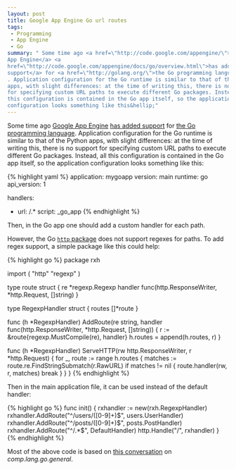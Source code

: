 ```yaml
---
layout: post
title: Google App Engine Go url routes
tags:
 - Programming
 - App Engine
 - Go
summary: " Some time ago <a href=\"http://code.google.com/appengine/\">Google
App Engine</a> <a
href=\"http://code.google.com/appengine/docs/go/overview.html\">has added
support</a> for <a href=\"http://golang.org/\">the Go programming language</a>
. Application configuration for the Go runtime is similar to that of the Python
apps, with slight differences: at the time of writing this, there is no support
for specifying custom URL paths to execute different Go packages. Instead, all
this configuration is contained in the Go app itself, so the application
configuration looks something like this&hellip;"
---
```


Some time ago [Google App Engine](http://code.google.com/appengine/) [has added
support](http://code.google.com/appengine/docs/go/overview.html) for [the Go
programming language](http://golang.org/). Application configuration for the Go
runtime is similar to that of the Python apps, with slight differences: at the
time of writing this, there is no support for specifying custom URL paths to
execute different Go packages. Instead, all this configuration is contained in
the Go app itself, so the application configuration looks something like this:

{% highlight yaml %}
application: mygoapp
version: main
runtime: go
api_version: 1

handlers:
- url: /.*
  script: _go_app
{% endhighlight %}

Then, in the Go app one should add a custom handler for each path.

However, the Go [`http` package](http://golang.org/pkg/http/) does not support
regexes for paths. To add regex support, a simple package like this could help:


{% highlight go %}
package rxh

import (
    "http"
    "regexp"
)

type route struct {
    re *regexp.Regexp
    handler func(http.ResponseWriter, *http.Request, []string)
}

type RegexpHandler struct {
    routes []*route
}

func (h *RegexpHandler) AddRoute(re string,
handler func(http.ResponseWriter, *http.Request, []string)) {
    r := &route{regexp.MustCompile(re), handler}
    h.routes = append(h.routes, r)
}

func (h *RegexpHandler) ServeHTTP(rw http.ResponseWriter, r *http.Request) {
    for _, route := range h.routes {
        matches := route.re.FindStringSubmatch(r.RawURL)
        if matches != nil {
            route.handler(rw, r, matches)
            break
        }
    }
}
{% endhighlight %}

Then in the main application file, it can be used instead of the default handler:

{% highlight go %}
func init() {
    rxhandler := new(rxh.RegexpHandler)
    rxhandler.AddRoute("^/users/([0-9]+)$", users.UserHandler)
    rxhandler.AddRoute("^/posts/([0-9]+)$", posts.PostHandler)
    rxhandler.AddRoute("^/.*$", DefaultHandler)
    http.Handle("/", rxhandler)
}
{% endhighlight %}

Most of the above code is based on [this
conversation](http://permalink.gmane.org/gmane.comp.lang.go.general/28267) on
*comp.lang.go.general*.
